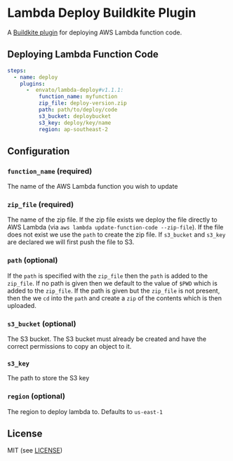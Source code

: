 # Lambda Deploy Buildkite Plugin

A [Buildkite plugin](https://buildkite.com/docs/agent/v3/plugins) for deploying AWS Lambda function code.

## Deploying Lambda Function Code

```yml
steps:
  - name: deploy
    plugins:
      -  envato/lambda-deploy#v1.1.1:
          function_name: myfunction
          zip_file: deploy-version.zip
          path: path/to/deploy/code
          s3_bucket: deploybucket
          s3_key: deploy/key/name
          region: ap-southeast-2
```

## Configuration

### `function_name` (required)

The name of the AWS Lambda function you wish to update

### `zip_file` (required)

The name of the zip file. If the zip file exists we deploy the file directly to AWS Lambda (via `aws lambda update-function-code --zip-file`).
If the file does not exist we use the `path` to create the zip file. If `s3_bucket` and `s3_key` are declared we will first push the file to S3.

### `path` (optional)

If the `path` is specified with the `zip_file` then the `path` is added to the `zip_file`. If no path is given then we default to the value
of `$PWD` which is added to the `zip_file`. If the path is given but the `zip_file` is not present, then the we `cd` into the `path` and
create a `zip` of the contents which is then uploaded.

### `s3_bucket` (optional)

The S3 bucket. The S3 bucket must already be created and have the correct permissions to copy an object to it.

### `s3_key`

The path to store the S3 key

### `region` (optional)

The region to deploy lambda to. Defaults to `us-east-1`

## License

MIT (see [LICENSE](LICENSE))
